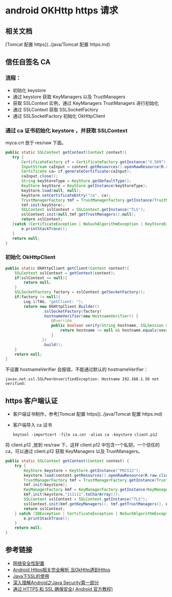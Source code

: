 # android OKHttp https 请求

## 相关文档

[Tomcat 配置 https](../java/Tomcat 配置 https.md)

## 信任自签名 CA

### 流程：

- 初始化 keystore
- 通过 keystore 获取 KeyManagers 以及 TrustManagers
- 获取 SSLContext 实例，通过 KeyManagers TrustManagers 进行初始化
- 通过 SSLContext 获取 SSLSocketFactory
- 通过 SSLSocketFactory 初始化 OkHttpClient

### 通过 ca 证书初始化 keystore ，并获取 SSLContext

myca.crt 放于 res/raw 下面。

```java
public static SSLContext getContext(Context context){
   try {
       CertificateFactory cf = CertificateFactory.getInstance("X.509");
       InputStream caInput = context.getResources().openRawResource(R.raw.myca);
       Certificate ca= cf.generateCertificate(caInput);
       caInput.close();
       String keyStoreType = KeyStore.getDefaultType();
       KeyStore keyStore = KeyStore.getInstance(keyStoreType);
       keyStore.load(null, null);
       keyStore.setCertificateEntry("ca", ca);
       TrustManagerFactory tmf = TrustManagerFactory.getInstance(TrustManagerFactory.getDefaultAlgorithm());
       tmf.init(keyStore);
       SSLContext sslContext = SSLContext.getInstance("TLS");
       sslContext.init(null,tmf.getTrustManagers(),null);
       return sslContext;
   }catch (CertificateException | NoSuchAlgorithmException | KeyStoreException | IOException | KeyManagementException e) {
       e.printStackTrace();
   }
   return null;
}
```

### 初始化 OkHttpClient

```java
public static OkHttpClient getClient(Context context){
    SSLContext sslContext = getContext(context);
    if(sslContext == null){
        return null;
    }
    SSLSocketFactory factory = sslContext.getSocketFactory();
    if(factory != null){
        Log.i(TAG, "getClient: ");
        return new OkHttpClient.Builder()
                .sslSocketFactory(factory)
                .hostnameVerifier(new HostnameVerifier() {
                    @Override
                    public boolean verify(String hostname, SSLSession session) {
                        return hostname != null && hostname.equals(session.getPeerHost());
                    }
                })
                .build();
    }
    return null;
}
```

不设置 hostnameVerifier 会报错，不能通过默认的 hostnameVerifier：

```
javax.net.ssl.SSLPeerUnverifiedException: Hostname 192.168.1.50 not verified:
```

## https 客户端认证

- 客户端证书制作，参考[Tomcat 配置 https](../java/Tomcat 配置 https.md)
- 客户端导入 ca 证书

  ```
  keytool -importcert -file ca.cer -alias ca -keystore client.p12
  ```

将 client.p12 ,放到 res/raw 下，这样 client.p12 中包含一个私钥，一个信任的 ca，可以通过 client.p12 获取 KeyManagers 以及 TrustManagers。

```java
public static SSLContext getContext(Context context) {
    try {
        KeyStore keystore = KeyStore.getInstance("PKCS12");
        keystore.load(context.getResources().openRawResource(R.raw.client), "111111".toCharArray());
        TrustManagerFactory tmf = TrustManagerFactory.getInstance(TrustManagerFactory.getDefaultAlgorithm());
        tmf.init(keystore);
        KeyManagerFactory kmf = KeyManagerFactory.getInstance(KeyManagerFactory.getDefaultAlgorithm());
        kmf.init(keystore,"111111".toCharArray());
        SSLContext sslContext = SSLContext.getInstance("TLS");
        sslContext.init(kmf.getKeyManagers(), tmf.getTrustManagers(), null);
        return sslContext;
    } catch (IOException | CertificateException | NoSuchAlgorithmException | KeyManagementException | KeyStoreException | UnrecoverableKeyException e) {
        e.printStackTrace();
    }
    return null;
}
```

## 参考链接

- [网络安全性配置](https://developer.android.com/training/articles/security-config.html)
- [Android Https相关完全解析 当OkHttp遇到Https](http://blog.csdn.net/lmj623565791/article/details/48129405)
- [Java下SSL的使用](http://blog.csdn.net/chw1989/article/details/7584995)
- [深入理解Android之Java Security第一部分](http://blog.csdn.net/innost/article/details/44081147)
- [通过 HTTPS 和 SSL 确保安全( Android 官方教程)](https://developer.android.com/training/articles/security-ssl.html)
